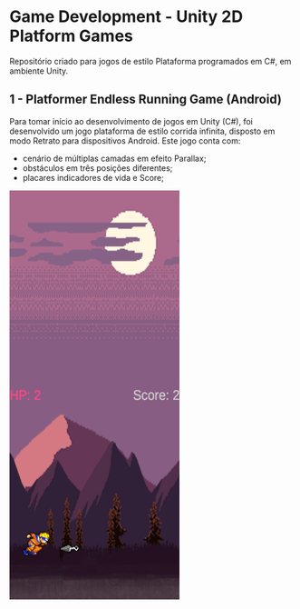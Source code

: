 # Game Development - Unity 2D Platform Games

Repositório criado para jogos de estilo Plataforma programados em C#, em ambiente Unity.

## 1 - Platformer Endless Running Game (Android)

Para tomar início ao desenvolvimento de jogos em Unity (C#), foi desenvolvido um jogo plataforma de estilo corrida infinita, disposto em modo Retrato para dispositivos Android. Este jogo conta com:
- cenário de múltiplas camadas em efeito Parallax;
- obstáculos em três posições diferentes; 
- placares indicadores de vida e Score;

<img src="readme_attributes/2drun_normal.png" width="300" height="720" >




